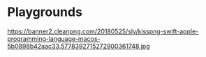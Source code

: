 # Playgrounds
https://banner2.cleanpng.com/20180525/sly/kisspng-swift-apple-programming-language-macos-5b0898b42aac33.5778392715272900361748.jpg

